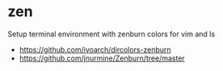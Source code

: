 # zen

Setup terminal environment with zenburn colors for vim and ls

* https://github.com/ivoarch/dircolors-zenburn
* https://github.com/jnurmine/Zenburn/tree/master


